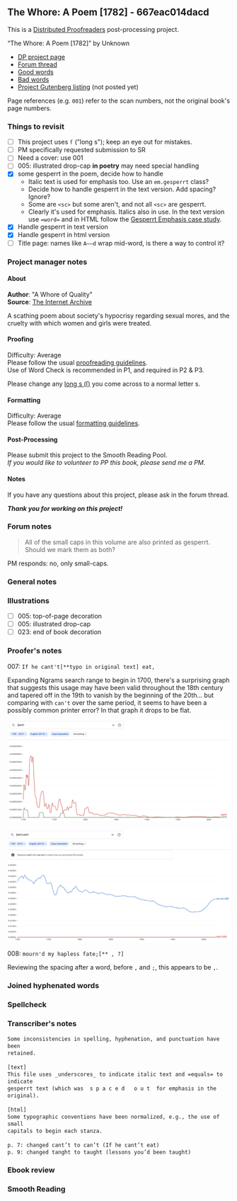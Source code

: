 ## The Whore: A Poem [1782] - 667eac014dacd ##

This is a [Distributed Proofreaders](http://www.pgdp.net/) post-processing project.

“The Whore: A Poem [1782]” by Unknown

* [DP project page](http://www.pgdp.net/c/project.php?id=projectID667eac014dacd)
* [Forum thread](https://www.pgdp.net/phpBB3/viewtopic.php?t=81922)
* [Good words](good_words.txt)
* [Bad words](bad_words.txt)
* [Project Gutenberg listing]() (not posted yet)

Page references (e.g. `001`) refer to the scan numbers, not the original book's page numbers.

### Things to revisit ###

* [ ] This project uses `ſ` ("long s"); keep an eye out for mistakes.
* [ ] PM specifically requested submission to SR
* [ ] Need a cover: use 001
* [ ] 005: illustrated drop-cap **in poetry** may need special handling
* [x] some gesperrt in the poem, decide how to handle
    * Italic text is used for emphasis too. Use an `em.gesperrt` class?
    * Decide how to handle gesperrt in the text version. Add spacing? Ignore?
    * Some are `<sc>` but some aren't, and not all `<sc>` are gesperrt.
    * Clearly it's used for emphasis. Italics also in use. In the text version use `=word=` and in HTML follow the [Gesperrt Emphasis case study](https://www.pgdp.net/wiki/DP_Official_Documentation:PP_and_PPV/DP_HTML_Best_Practices/Case_Studies/Inline_Formatting/Gesperrt_Emphasis).
* [x] Handle gesperrt in text version
* [x] Handle gesperrt in html version
* [ ] Title page: names like `A——d` wrap mid-word, is there a way to control it?

### Project manager notes ###

#### About
__Author__:  "A Whore of Quality"  
__Source__: [The Internet Archive](https://archive.org/details/bim_eighteenth-century_the-whore-a-poem-writt_whore-of-quality_1782/mode/2up)

A scathing poem about society's hypocrisy regarding sexual mores, and the cruelty with which women and girls were treated. 

#### Proofing
Difficulty:  Average  
Please follow the usual [proofreading guidelines](https://www.pgdp.net/wiki/DP_Official_Documentation:Proofreading/Proofreading_Guidelines).  
Use of Word Check is recommended in P1, and required in P2 & P3.

Please change any [long s (ſ)](https://www.pgdp.net/wiki/DP_Official_Documentation:Proofreading/Proofing_old_texts#Long_s) you come across to a normal letter s.

#### Formatting
Difficulty: Average   
Please follow the usual [formatting guidelines](https://www.pgdp.net/wiki/DP_Official_Documentation:Formatting/Formatting_Guidelines).  

#### Post-Processing
Please submit this project to the Smooth Reading Pool.  
*If you would like to volunteer to PP this book, please send me a PM.*

#### Notes
If you have any questions about this project, please ask in the forum thread.

***Thank you for working on this project!***

### Forum notes ###

> All of the small caps in this volume are also printed as gesperrt.
> Should we mark them as both?

PM responds: no, only small-caps.

### General notes ###

### Illustrations ###

* [ ] 005: top-of-page decoration
* [ ] 005: illustrated drop-cap
* [ ] 023: end of book decoration

### Proofer's notes ###

007: `If he cant't[**typo in original text] eat,`

Expanding Ngrams search range to begin in 1700, there's a surprising graph that suggests this usage may have been valid throughout the 18th century and tapered off in the 19th to vanish by the beginning of the 20th... but comparing with `can't` over the same period, it seems to have been a possibly common printer error? In that graph it drops to be flat.

![Ngrams graph for cant't](notes-images/ngrams-cantt.png "Ngrams graph for cant't")

![Ngrams graph for can't, cant't](notes-images/ngrams-cant-cantt.png "Ngrams graph for can't, cant't")

008: `mourn'd my hapless fate;[** , ?]`

Reviewing the spacing after a word, before `,` and `;`, this appears to be `,`.

### Joined hyphenated words ###

### Spellcheck ###

### Transcriber's notes ###

```
Some inconsistencies in spelling, hyphenation, and punctuation have been
retained.

[text]
This file uses _underscores_ to indicate italic text and =equals= to indicate
gesperrt text (which was  s p a c e d   o u t  for emphasis in the original).

[html]
Some typographic conventions have been normalized, e.g., the use of small
capitals to begin each stanza.

p. 7: changed cant’t to can’t (If he cant’t eat)
p. 9: changed tanght to taught (lessons you’d been taught)
```

### Ebook review ###

### Smooth Reading ###

